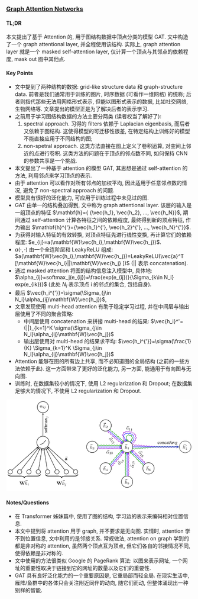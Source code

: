 ### [Graph Attention Networks](https://arxiv.org/abs/1710.10903)

#### TL;DR

本文提出了基于 Attention 的, 用于图结构数据中顶点分类的模型 GAT. 文中构造了一个 graph attentional layer, 并全程使用该结构. 实际上, graph attention layer 就是一个 masked self-attention layer, 仅计算一个顶点与其邻点的依赖程度, mask out 图中其他点.

#### Key Points

* 文中提到了两种结构的数据: grid-like structure data 和 graph-structure data. 前者是我们通常用于训练的图片, 时序数据 (可看作一维网格) 的统称; 后者则指代那些无法用网格形式表示, 但能以图形式表示的数据, 比如社交网络, 生物网络等. 文章提出的模型正是为了解决后者的表示学习.
* 之前用于学习图结构数据的方法主要分两类 (读者权当了解好了):
    1. spectral approach. 习得的 filters 依赖于 Laplacian eigenbasis, 而后者又依赖于图结构. 这使得模型的可迁移性很差, 在特定结构上训练好的模型不能直接应用于不同结构的图;
    2. non-spetral approach. 这类方法直接在图上定义了卷积运算, 对空间上邻近的点进行卷积. 这类方法的问题在于顶点的邻点数不同, 如何保持 CNN 的参数共享是一个挑战.
* 本文提出了一种基于 attention 的模型 GAT, 其思想是通过 self-attention 的方法, 利用邻点来学习顶点的表示.
* 由于 attention 可以看作对所有邻点的加权平均, 因此适用于任意邻点数的情况, 避免了 non-spectral approach 的问题.
* 模型具有很好的泛化能力, 可应用于训练过程中未见过的图.
* GAT 由单一的结构叠加得到, 文中称为 graph attentional layer.  该层的输入是一组顶点的特征 $\mathbf{h}={ {\vec{h_1}, \vec{h_2}, ..., \vec{h_N}}$, 期间通过 self-attention 计算各特征之间的依赖程度, 最终得到新的顶点特征, 作为输出 $\mathbf{h}^{'}={\vec{h_1}^{'}, \vec{h_2}^{'}, ..., \vec{h_N}^{'}}$.
* 为获得对输入特征的有效转换, 对顶点特征先进行线性变换, 再计算它们的依赖程度: $e_{ij}=a(\mathbf{W}\vec{h_i},\mathbf{W}\vec{h_j})$.
* $a(\cdot, \cdot)$ 由一个全连阶层和 LeakyReLU 组成: $a(\mathbf{W}\vec{h_i},\mathbf{W}\vec{h_j})=LeakyReLU(\vec{a}^T [\mathbf{W}\vec{h_i}||\mathbf{W}\vec{h_j} ])$ ($||$ 表示 concatenation).
* 通过 masked attention 将图的结构信息注入模型中, 具体地: $\alpha_{ij}=softmax_j(e_{ij})=\frac{exp(e_{ij})}{\Sigma_{k\in N_i} exp(e_{ik})}$ (此处 $N_i$ 表示顶点 i 的邻点的集合, 包括自身).
* 最后 $\vec{h_i^{'}}=\sigma(\Sigma_{j\in N_i}\alpha_{ij}\mathbf{W}\vec{h_j})$,
* 文章发现使用 multi-head attention 有助于稳定学习过程, 并在中间层与输出层使用了不同的聚合策略:
    * 中间层使用 concatenation 来拼接 multi-head 的结果: $\vec{h_i}^'={||}_{k=1}^K \sigma(\Sigma_{j\in N_i}\alpha_{ij}\mathbf{W}\vec{h_j})$
    * 输出层使用对 multi-head 的结果求平均: $\vec{h_i^{'}}=\sigma(\frac{1}{K} \Sigma_{k=1}^K \Sigma_{j\in N_i}\alpha_{ij}\mathbf{W}\vec{h_j})$
* Attention 能够在图的所有边上共享, 而不必知道图的全局结构 (之前的一些方法依赖于此). 这一方面带来了更好的泛化能力, 另一方面, 能通用于有向图与无向图.
* 训练时, 在数据集较小的情况下, 使用 L2 regularization 和 Dropout; 在数据集足够大的情况下, 不使用 L2 regularization 和 Dropout.

![graph_attention_networks.png](../img/graph_attention_networks.png)

#### Notes/Questions

* 在 Transformer 姊妹篇中, 使用了图的结构, 学习边的表示来编码相对位置信息.
* 本文中提到将 attention 用于 graph, 并不要求是无向图. 实情时, attention 学不到位置信息, 文中利用的是邻接关系. 常规做法, attention on graph 学到的都是非对称的 attention, 虽然两个顶点互为顶点, 但它们各自的邻接情况不同, 使得依赖是非对称的.
* 文中使用的方法很类似 Google 的 PageRank 算法: 以图来表示网址, 一个网址的重要性取决于链接到它的网址的数量以及它们的重要性.
* GAT 具有良好泛化能力的一个重要原因是, 它重局部而轻全局. 在现实生活中, 雁阵/鱼群中的各体只会关注附近同伴的动向, 随它们而动, 但整体涌现出一种别样的智能.
